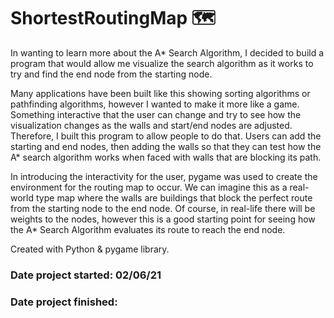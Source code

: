 # ShortestRoutingMap 🗺️

In wanting to learn more about the A* Search Algorithm, I decided to build a program that would allow me visualize the search algorithm as it works to try and find the end node from the starting node.


Many applications have been built like this showing sorting algorithms or pathfinding algorithms, however I wanted to make it more like a game. Something interactive that the user can change and try to see how the visualization changes as the walls and start/end nodes are adjusted. Therefore, I built this program to allow people to do that. Users can add the starting and end nodes, then adding the walls so that they can test how the A* search algorithm works when faced with walls that are blocking its path.


In introducing the interactivity for the user, pygame was used to create the environment for the routing map to occur. We can imagine this as a real-world type map where the walls are buildings that block the perfect route from the starting node to the end node. Of course, in real-life there will be weights to the nodes, however this is a good starting point for seeing how the A* Search Algorithm evaluates its route to reach the end node.


Created with Python & pygame library.



### Date project started: 02/06/21
### Date project finished: 
